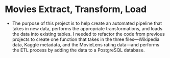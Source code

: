 # Movies Extract, Transform, Load
- The purpose of this project is to help create an automated pipeline that takes in new data, performs the appropriate transformations, and loads the data into existing tables. I needed to refactor the code from previous projects to create one function that takes in the three files—Wikipedia data, Kaggle metadata, and the MovieLens rating data—and performs the ETL process by adding the data to a PostgreSQL database.
